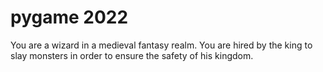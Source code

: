 # pygame 2022
You are a wizard in a medieval fantasy realm. 
You are hired by the king to slay monsters in order to ensure the safety of his kingdom.
